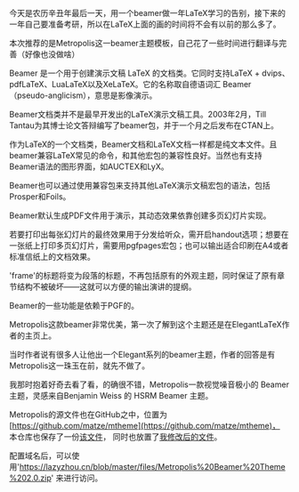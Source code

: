 今天是农历辛丑年最后一天，用一个beamer做一年LaTeX学习的告别，接下来的一年自己要准备考研，所以在LaTeX上面的画的时间将不会有以前的那么多了。

本次推荐的是Metropolis这一beamer主题模板，自己花了一些时间进行翻译与完善（好像也没做啥）

Beamer 是一个用于创建演示文稿 LaTeX 的文档类。它同时支持LaTeX + dvips、pdfLaTeX、LuaLaTeX以及XeLaTeX。它的名称取自德语词汇 Beamer（pseudo-anglicism），意思是影像演示。

Beamer文档类并不是最早开发出的LaTeX演示文稿工具。2003年2月，Till Tantau为其博士论文答辩编写了beamer包，并于一个月之后发布在CTAN上。

作为LaTeX的一个文档类，Beamer文档和LaTeX文档一样都是纯文本文件。且beamer兼容LaTeX常见的命令，和其他宏包的兼容性良好。当然也有支持Beamer语法的图形界面，如AUCTEX和LyX。

Beamer也可以通过使用兼容包来支持其他LaTeX演示文稿宏包的语法，包括 Prosper和Foils。

Beamer默认生成PDF文件用于演示，其动态效果依靠创建多页幻灯片实现。

若要打印出每张幻灯片的最终效果用于分发给听众，需开启handout选项；想要在一张纸上打印多页幻灯片，需要用pgfpages宏包；也可以输出适合印刷在A4或者标准信纸上的文档效果。

'frame'的标题将变为段落的标题，不再包括原有的外观主题，同时保证了原有章节结构不被破坏——这就可以方便的输出演讲的提纲。

Beamer的一些功能是依赖于PGF的。

Metropolis这款beamer非常优美，第一次了解到这个主题还是在ElegantLaTeX作者的主页上。

当时作者说有很多人让他出一个Elegant系列的beamer主题，作者的回答是有Metropolis这一珠玉在前，就先不做了。

我那时抱着好奇去看了看，的确很不错，Metropolis一款视觉噪音极小的 Beamer 主题，灵感来自Benjamin Weiss 的 HSRM Beamer 主题。 

Metropolis的源文件也在GitHub之中，位置为[https://github.com/matze/mtheme](https://github.com/matze/mtheme)，
本仓库也保存了一份[该文件](https://github.com/zhoulvbang/zhoulvbang.github.io/blob/master/files/Metropolis%20Beamer%20Theme.zip)，
同时也放置了[我修改后的文件](https://github.com/zhoulvbang/zhoulvbang.github.io/blob/master/files/Metropolis%20Beamer%20Theme%202.0.zip)。

配置域名后，可以使用'https://lazyzhou.cn/blob/master/files/Metropolis%20Beamer%20Theme%202.0.zip' 来进行访问。

